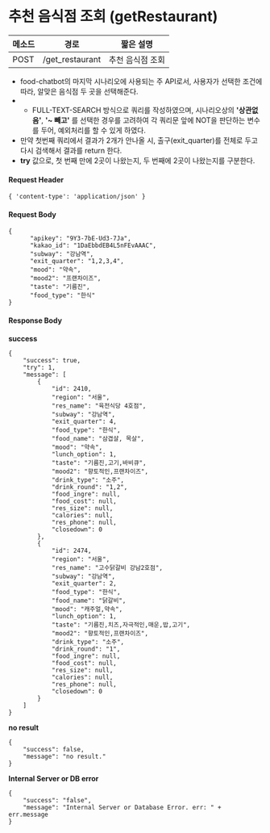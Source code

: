 # 추천 음식점 조회 (getRestaurant)

| 메소드 | 경로            | 짧은 설명        |
| ------ | --------------- | ---------------- |
| POST   | /get_restaurant | 추천 음식점 조회 |

- food-chatbot의 마지막 시나리오에 사용되는 주 API로서, 사용자가 선택한 조건에 따라, 알맞은 음식점 두 곳을 선택해준다.
- - FULL-TEXT-SEARCH 방식으로 쿼리를 작성하였으며, 시나리오상의 **'상관없음'**, **'~ 빼고'** 를 선택한 경우를 고려하여 각 쿼리문 앞에 NOT을 판단하는 변수를 두어, 예외처리를 할 수 있게 하였다.
- 만약 첫번째  쿼리에서 결과가 2개가 안나올 시, 출구(exit_quarter)를 전체로 두고 다시 검색해서 결과를 return 한다.
- **try** 값으로, 첫 번째 만에 2곳이 나왔는지, 두 번째에 2곳이 나왔는지를 구분한다.

#### Request Header

```
{ 'content-type': 'application/json' }
```

#### Request Body

```
{
      "apikey": "9Y3-7bE-Ud3-7Ja",
      "kakao_id": "1DaEbbdEB4L5nFEvAAAC",
      "subway": "강남역",
      "exit_quarter": "1,2,3,4",
      "mood": "약속",
      "mood2": "프랜차이즈",
      "taste": "기름진",
      "food_type": "한식"
}
```

#### Response Body

**success**

```
{
    "success": true,
    "try": 1,
    "message": [
        {
            "id": 2410,
            "region": "서울",
            "res_name": "육전식당 4호점",
            "subway": "강남역",
            "exit_quarter": 4,
            "food_type": "한식",
            "food_name": "삼겹살, 목살",
            "mood": "약속",
            "lunch_option": 1,
            "taste": "기름진,고기,바비큐",
            "mood2": "향토적인,프랜차이즈",
            "drink_type": "소주",
            "drink_round": "1,2",
            "food_ingre": null,
            "food_cost": null,
            "res_size": null,
            "calories": null,
            "res_phone": null,
            "closedown": 0
        },
        {
            "id": 2474,
            "region": "서울",
            "res_name": "고수닭갈비 강남2호점",
            "subway": "강남역",
            "exit_quarter": 2,
            "food_type": "한식",
            "food_name": "닭갈비",
            "mood": "캐주얼,약속",
            "lunch_option": 1,
            "taste": "기름진,치즈,자극적인,매운,밥,고기",
            "mood2": "향토적인,프랜차이즈",
            "drink_type": "소주",
            "drink_round": "1",
            "food_ingre": null,
            "food_cost": null,
            "res_size": null,
            "calories": null,
            "res_phone": null,
            "closedown": 0
        }
    ]
}
```

**no result**

```
{
    "success": false,
    "message": "no result."
}
```

**Internal Server or DB error**

```
{
	"success": "false", 
	"message": "Internal Server or Database Error. err: " + err.message
}
```





